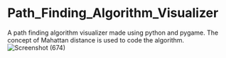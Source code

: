 # Path_Finding_Algorithm_Visualizer
A path finding algorithm visualizer made using python and pygame. The concept of Mahattan distance is used to code the algorithm.
![Screenshot (674)](https://user-images.githubusercontent.com/55600400/148774146-3f8997af-12ce-4e00-873d-5b8cc6698271.png)
